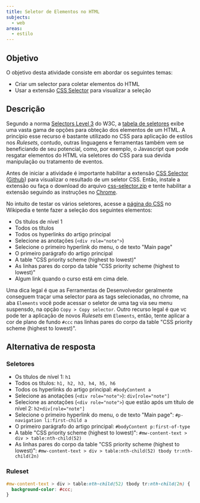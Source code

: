 ```yaml
---
title: Seletor de Elementos no HTML
subjects:
  - web
areas:
  - estilo
---
```


## Objetivo

O objetivo desta atividade consiste em abordar os seguintes temas:

- Criar um selector para coletar elementos do HTML
- Usar a extensão [CSS Selector](https://chrome.google.com/webstore/detail/css-selector/fgmilonffheamdficpojhofbfgpaelfa?hl=en&authuser=0) para visualizar a seleção

## Descrição

Segundo a norma [Selectors Level 3](https://www.w3.org/TR/2011/REC-css3-selectors-20110929/#selectors) do W3C, a [tabela de seletores](https://www.w3.org/TR/2011/REC-css3-selectors-20110929/#selectors) exibe uma vasta gama de opções para obteção dos elementos de um HTML. A princípio esse recurso é bastante utilizado no CSS para aplicação de estilos nos _Rulesets_, contudo, outras linguagens e ferramentas também vem se beneficiando de seu potencial, como, por exemplo, o Javascript que pode resgatar elementos do HTML via seletores do CSS para sua devida manipulação ou tratamento de eventos.

Antes de iniciar a atividade é importante habilitar a extensão [CSS Selector](https://chrome.google.com/webstore/detail/css-selector/fgmilonffheamdficpojhofbfgpaelfa?hl=en&authuser=0) ([Github](https://github.com/lucachaves/css-selector-extension)) para visualizar o resultado de um seletor CSS. Então, instale a extensão ou faça o download do arquivo [css-selector.zip](https://github.com/lucachaves/css-selector-extension/releases/download/1.0/css-selector.zip) e tente habilitar a extensão seguindo as instruções no [Chrome](https://developer.chrome.com/extensions/getstarted#manifest).

No intuito de testar os vários seletores, acesse a [página do CSS](https://en.wikipedia.org/wiki/Cascading_Style_Sheets) no Wikipedia e tente fazer a seleção dos seguintes elementos:

- Os títulos de nível 1
- Todos os títulos
- Todos os hyperlinks do artigo principal
- Selecione as anotações (`<div role="note">`)
- Selecione o primeiro hyperlink do menu, o de texto "Main page"
- O primeiro parágrafo do artigo principal
- A table "CSS priority scheme (highest to lowest)"
- As linhas pares do corpo da table "CSS priority scheme (highest to lowest)"
- Algum link quando o curso está em cima dele.

Uma dica legal é que as Ferramentas de Desenvolvedor geralmente conseguem traçar uma selector para as tags selecionadas, no chrome, na aba `Elements` você pode acessar o seletor de uma tag via seu menu suspensdo, na opção `Copy > Copy selector`. Outro recurso legal é que vc pode ter a aplicação de novos _Rulesets_ em `Elements`, então, tente aplicar a cor de plano de fundo `#ccc` nas linhas pares do corpo da table "CSS priority scheme (highest to lowest)".

## Alternativa de resposta

### Seletores

- Os títulos de nível 1: `h1`
- Todos os títulos: `h1, h2, h3, h4, h5, h6`
- Todos os hyperlinks do artigo principal: `#bodyContent a`
- Selecione as anotações (`<div role="note">`): `div[role="note"]`
- Selecione as anotações (`<div role="note">`) que estão após um título de nível 2: `h2+div[role="note"]`
- Selecione o primeiro hyperlink do menu, o de texto "Main page": `#p-navigation li:first-child a`
- O primeiro parágrafo do artigo principal: `#bodyContent p:first-of-type`
- A table "CSS priority scheme (highest to lowest)": `#mw-content-text > div > table:nth-child(52)`
- As linhas pares do corpo da table "CSS priority scheme (highest to lowest)": `#mw-content-text > div > table:nth-child(52) tbody tr:nth-child(2n)`

### Ruleset

```css
#mw-content-text > div > table:nth-child(52) tbody tr:nth-child(2n) {
  background-color: #ccc;
}
```
